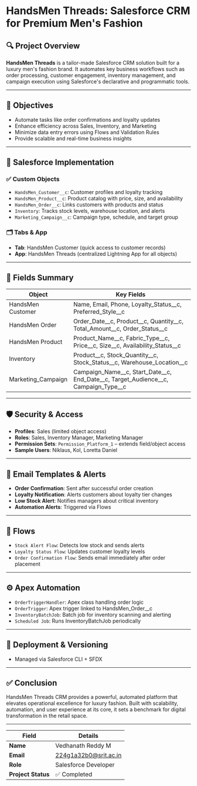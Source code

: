 # HandsMen Threads: Salesforce CRM for Premium Men's Fashion

## 🔍 Project Overview

**HandsMen Threads** is a tailor-made Salesforce CRM solution built for a luxury men's fashion brand. It automates key business workflows such as order processing, customer engagement, inventory management, and campaign execution using Salesforce's declarative and programmatic tools.

---

## 🎯 Objectives

- Automate tasks like order confirmations and loyalty updates
- Enhance efficiency across Sales, Inventory, and Marketing
- Minimize data entry errors using Flows and Validation Rules
- Provide scalable and real-time business insights

---

## 🧩 Salesforce Implementation

### ✅ Custom Objects

- `HandsMen_Customer__c`: Customer profiles and loyalty tracking
- `HandsMen_Product__c`: Product catalog with price, size, and availability
- `HandsMen_Order__c`: Links customers with products and status
- `Inventory`: Tracks stock levels, warehouse location, and alerts
- `Marketing_Campaign__c`: Campaign type, schedule, and target group

### 🗂️ Tabs & App

- **Tab**: HandsMen Customer (quick access to customer records)
- **App**: HandsMen Threads (centralized Lightning App for all objects)

---

## 🧾 Fields Summary

| Object                | Key Fields                                                                 |
|-----------------------|----------------------------------------------------------------------------|
| HandsMen Customer     | Name, Email, Phone, Loyalty_Status__c, Preferred_Style__c                  |
| HandsMen Order        | Order_Date__c, Product__c, Quantity__c, Total_Amount__c, Order_Status__c    |
| HandsMen Product      | Product_Name__c, Fabric_Type__c, Price__c, Size__c, Availability_Status__c  |
| Inventory             | Product__c, Stock_Quantity__c, Stock_Status__c, Warehouse_Location__c       |
| Marketing_Campaign    | Campaign_Name__c, Start_Date__c, End_Date__c, Target_Audience__c, Campaign_Type__c |

---

## 🛡️ Security & Access

- **Profiles**: Sales (limited object access)
- **Roles**: Sales, Inventory Manager, Marketing Manager
- **Permission Sets**: `Permission_Platform_1` – extends field/object access
- **Sample Users**: Niklaus, Kol, Loretta Daniel

---

## 📧 Email Templates & Alerts

- **Order Confirmation**: Sent after successful order creation
- **Loyalty Notification**: Alerts customers about loyalty tier changes
- **Low Stock Alert**: Notifies managers about critical inventory
- **Automation Alerts**: Triggered via Flows

---

## 🔄 Flows

- `Stock Alert Flow`: Detects low stock and sends alerts
- `Loyalty Status Flow`: Updates customer loyalty levels
- `Order Confirmation Flow`: Sends email immediately after order placement

---

## ⚙️ Apex Automation

- `OrderTriggerHandler`: Apex class handling order logic
- `OrderTrigger`: Apex trigger linked to HandsMen_Order__c
- `InventoryBatchJob`: Batch job for inventory scanning and alerting
- `Scheduled Job`: Runs InventoryBatchJob periodically

---

## 🚀 Deployment & Versioning

- Managed via Salesforce CLI + SFDX
---

## ✅ Conclusion

HandsMen Threads CRM provides a powerful, automated platform that elevates operational excellence for luxury fashion. Built with scalability, automation, and user experience at its core, it sets a benchmark for digital transformation in the retail space.

---

| **Field**          | **Details**                                           |
| ------------------ | ----------------------------------------------------- |
| **Name**           | Vedhanath Reddy M                                     |
| **Email**          | [224g1a32b0@srit.ac.in](mailto:224g1a32b0@srit.ac.in) |
| **Role**           | Salesforce Developer                                  |
| **Project Status** | ✅ Completed                                           |




